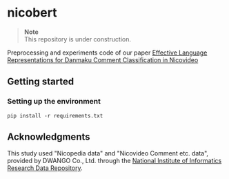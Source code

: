 # nicobert
> **Note**  
> This repository is under construction.

Preprocessing and experiments code of our paper [Effective Language Representations for Danmaku Comment Classification in Nicovideo](https://search.ieice.org/bin/index.php?category=D&lang=E&curr=1)

## Getting started
### Setting up the environment
```
pip install -r requirements.txt
```

## Acknowledgments
This study used "Nicopedia data" and "Nicovideo Comment etc. data", provided by DWANGO Co., Ltd. through the [National Institute of Informatics Research Data Repository](https://www.nii.ac.jp/dsc/idr://www.nii.ac.jp/dsc/idr/).
